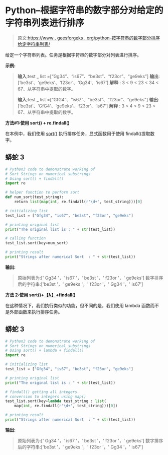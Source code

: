 # Python–根据字符串的数字部分对给定的字符串列表进行排序

> 原文:[https://www . geesforgeks . org/python-按字符串的数字部分排序给定字符串列表/](https://www.geeksforgeeks.org/python-sort-given-list-of-strings-by-part-the-numeric-part-of-string/)

给定一个字符串列表。任务是根据字符串的数字部分对列表进行排序。

**示例:**

> **输入**:test _ list =[“Gg34”、“is67”、“be3st”、“f23or”、“ge9eks”]
> **输出**:[‘be3st’、‘ge9eks’、‘f23or’、‘Gg34’、‘is67’]
> **解释** : 3 < 9 < 23 < 34 < 67、从字符串中提取的数字。
> 
> **输入**:test _ list =[“GfG4”、“is67”、“be3st”、“f23or”、“ge9eks”]
> **输出**:[‘be3st’、‘GfG4’、‘ge9eks’、‘f23or’、‘is67’]
> **解释** : 3 < 4 < 9 < 23 < 67、从字符串中提取的数字。

**方法#1:使用 sort() + re.findall()**

在本例中，我们使用 [sort()](https://www.geeksforgeeks.org/list-methods-in-python-set-2-del-remove-sort-insert-pop-extend/) 执行排序任务，显式函数用于使用 findall()提取数字。

## 蟒蛇 3

```py
# Python3 code to demonstrate working of
# Sort Strings on numerical substrings
# Using sort() + findall()
import re

# helper function to perform sort
def num_sort(test_string):
    return list(map(int, re.findall(r'\d+', test_string)))[0]

# initializing list
test_list = ["Gfg34", "is67", "be3st", "f23or", "ge9eks"]

# printing original list
print("The original list is : " + str(test_list))

# calling function
test_list.sort(key=num_sort)

# printing result
print("Strings after numerical Sort  : " + str(test_list))
```

**输出:**

> 原始列表为:[' Gg34 '，' is67 '，' be3st '，' f23or '，' ge9eks']
> 数字排序后的字符串:['be3st '，' ge9eks '，' f23or '，' Gg34 '，' is67']

**方法 2:使用 sort()+**[**【λ】**](https://www.geeksforgeeks.org/python-lambda-anonymous-functions-filter-map-reduce/)**+findall()**

在这种情况下，我们执行类似的功能，但不同的是，我们使用 lambda 函数而不是外部函数来执行排序任务。

## 蟒蛇 3

```py
# Python3 code to demonstrate working of
# Sort Strings on numerical substrings
# Using sort() + lambda + findall()
import re

# initializing list
test_list = ["Gfg34", "is67", "be3st", "f23or", "ge9eks"]

# printing original list
print("The original list is : " + str(test_list))

# findall() getting all integers.
# conversion to integers using map()
test_list.sort(key=lambda test_string : list(
    map(int, re.findall(r'\d+', test_string)))[0])

# printing result
print("Strings after numerical Sort  : " + str(test_list))
```

**输出:**

> 原始列表为:[' Gg34 '，' is67 '，' be3st '，' f23or '，' ge9eks']
> 数字排序后的字符串:['be3st '，' ge9eks '，' f23or '，' Gg34 '，' is67']